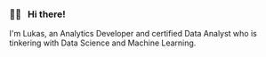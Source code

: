 ### 👋🏻 &nbsp; Hi there!
I'm Lukas, an Analytics Developer and certified Data Analyst who is tinkering with Data Science and Machine Learning.
